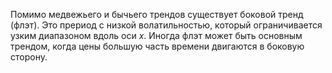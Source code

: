 Помимо  медвежьего и бычьего трендов 
существует боковой тренд (флэт). Это прериод с низкой волатильностью, 
который ограничивается узким диапазоном вдоль оси $x$. 
Иногда флэт может быть основным трендом, когда цены большую часть времени
двигаются в боковую сторону. 